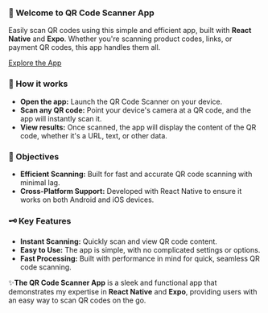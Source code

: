 ### 📱 Welcome to QR Code Scanner App

Easily scan QR codes using this simple and efficient app, built with **React Native** and **Expo**. Whether you're scanning product codes, links, or payment QR codes, this app handles them all.

[Explore the App]([text](https://drive.google.com/file/d/1-FUCbVOczAaQ5U9Lsj157HWGos1tfIEP/view?usp=drivesdk))

### 🔰 How it works

- **Open the app:** Launch the QR Code Scanner on your device.
- **Scan any QR code:** Point your device's camera at a QR code, and the app will instantly scan it.
- **View results:** Once scanned, the app will display the content of the QR code, whether it's a URL, text, or other data.

### 🔅 Objectives

- **Efficient Scanning:** Built for fast and accurate QR code scanning with minimal lag.
- **Cross-Platform Support:** Developed with React Native to ensure it works on both Android and iOS devices.

### 🗝️ Key Features

- **Instant Scanning:** Quickly scan and view QR code content.
- **Easy to Use:** The app is simple, with no complicated settings or options.
- **Fast Processing:** Built with performance in mind for quick, seamless QR code scanning.

✨**The QR Code Scanner App** is a sleek and functional app that demonstrates my expertise in **React Native** and **Expo**, providing users with an easy way to scan QR codes on the go.